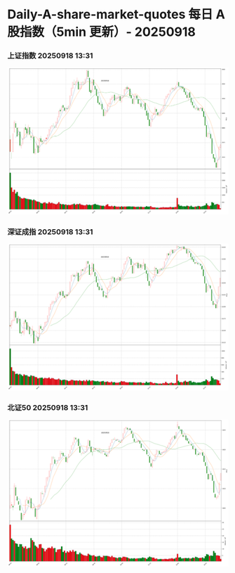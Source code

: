 
# Daily-A-share-market-quotes 每日 A 股指数（5min 更新）- 20250918

### 上证指数 20250918 13:31
![](./fig/2025/9/20250918-sh000001.png)

### 深证成指 20250918 13:31
![](./fig/2025/9/20250918-sz399001.png)

### 北证50 20250918 13:31
![](./fig/2025/9/20250918-bj899050.png)
